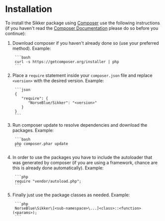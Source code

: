 # Installation

To install the Sikker package using [Composer](http://getcomposer.org) use the following instructions (if you haven't read the [Composer Documentation](http://getcomposer.org/doc/) please do so before you continue):

1. Download composer if you haven't already done so (use your preferred method). Example:

        ```bash
        curl -s https://getcomposer.org/installer | php
        ```

2. Place a `require` statement inside your `composer.json` file and replace `<version>` with the desired version. Example:

        ```json
        {
           "require": {
              "NorseBlue/Sikker": "<version>"
           }
        }
        ```

3. Run composer update to resolve dependencies and download the packages. Example:

        ```bash
        php composer.phar update
        ```

4. In order to use the packages you have to include the autoloader that was generated by composer (if you are using a framework, chance are this is already done automatically). Example:

        ```php
        require "vendor/autoload.php";
        ```

5. Finally just use the package classes as needed. Example:

        ```php
        NorseBlue\Sikker\[<sub-namespace>\...]<class>::<function>(<params>);
        ```